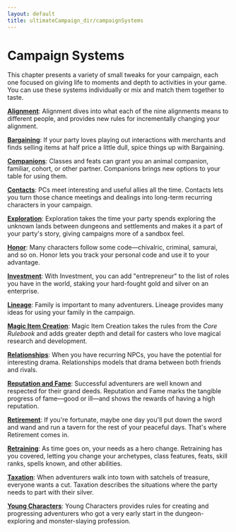 ```yaml
---
layout: default
title: ultimateCampaign_dir/campaignSystems
---
```

# Campaign Systems

This chapter presents a variety of small tweaks for your campaign, each one focused on giving life to moments and depth to activities in your game. You can use these systems individually or mix and match them together to taste.

[**Alignment**](../ultimateCampaign_dir/campaignSystems_dir/alignment): Alignment dives into what each of the nine alignments means to different people, and provides new rules for incrementally changing your alignment.

[**Bargaining**](../ultimateCampaign_dir/campaignSystems_dir/bargaining): If your party loves playing out interactions with merchants and finds selling items at half price a little dull, spice things up with Bargaining.

[**Companions**](../ultimateCampaign_dir/campaignSystems_dir/companions): Classes and feats can grant you an animal companion, familiar, cohort, or other partner. Companions brings new options to your table for using them.

[**Contacts**](../ultimateCampaign_dir/campaignSystems_dir/contacts): PCs meet interesting and useful allies all the time. Contacts lets you turn those chance meetings and dealings into long-term recurring characters in your campaign.

[**Exploration**](../ultimateCampaign_dir/campaignSystems_dir/exploration): Exploration takes the time your party spends exploring the unknown lands between dungeons and settlements and makes it a part of your party's story, giving campaigns more of a sandbox feel.

[**Honor**](../ultimateCampaign_dir/campaignSystems_dir/honor): Many characters follow some code—chivalric, criminal, samurai, and so on. Honor lets you track your personal code and use it to your advantage.

[**Investment**](../ultimateCampaign_dir/campaignSystems_dir/investment): With Investment, you can add "entrepreneur" to the list of roles you have in the world, staking your hard-fought gold and silver on an enterprise.

[**Lineage**](../ultimateCampaign_dir/campaignSystems_dir/lineage): Family is important to many adventurers. Lineage provides many ideas for using your family in the campaign.

[**Magic Item Creation**](../ultimateCampaign_dir/campaignSystems_dir/magicItemCreation): Magic Item Creation takes the rules from the _Core Rulebook_ and adds greater depth and detail for casters who love magical research and development.

[**Relationships**](../ultimateCampaign_dir/campaignSystems_dir/relationships): When you have recurring NPCs, you have the potential for interesting drama. Relationships models that drama between both friends and rivals.

[**Reputation and Fame**](../ultimateCampaign_dir/campaignSystems_dir/reputationAndFame): Successful adventurers are well known and respected for their grand deeds. Reputation and Fame marks the tangible progress of fame—good or ill—and shows the rewards of having a high reputation.

[**Retirement**](../ultimateCampaign_dir/campaignSystems_dir/retirement): If you're fortunate, maybe one day you'll put down the sword and wand and run a tavern for the rest of your peaceful days. That's where Retirement comes in.

[**Retraining**](../ultimateCampaign_dir/campaignSystems_dir/retraining): As time goes on, your needs as a hero change. Retraining has you covered, letting you change your archetypes, class features, feats, skill ranks, spells known, and other abilities.

[**Taxation**](../ultimateCampaign_dir/campaignSystems_dir/taxation): When adventurers walk into town with satchels of treasure, everyone wants a cut. Taxation describes the situations where the party needs to part with their silver.

[**Young Characters**](../ultimateCampaign_dir/campaignSystems_dir/youngCharacters): Young Characters provides rules for creating and progressing adventurers who got a very early start in the dungeon-exploring and monster-slaying profession.

